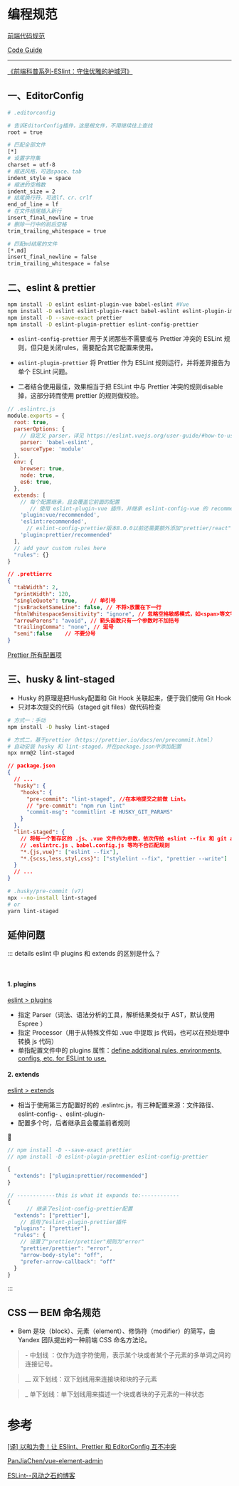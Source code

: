 # 编程规范

[前端代码规范](https://guide.aotu.io/docs/)

[Code Guide](http://imweb.github.io/CodeGuide/#html)

---

[《前端科普系列-ESlint：守住优雅的护城河》](https://zhuanlan.zhihu.com/p/184951182)

## 一、EditorConfig

```sh
# .editorconfig

# 告诉EditorConfig插件，这是根文件，不用继续往上查找
root = true

# 匹配全部文件
[*]
# 设置字符集
charset = utf-8
# 缩进风格，可选space、tab
indent_style = space
# 缩进的空格数
indent_size = 2
# 结尾换行符，可选lf、cr、crlf
end_of_line = lf
# 在文件结尾插入新行
insert_final_newline = true
# 删除一行中的前后空格
trim_trailing_whitespace = true

# 匹配md结尾的文件
[*.md]
insert_final_newline = false
trim_trailing_whitespace = false
```

## 二、eslint & prettier

```sh
npm install -D eslint eslint-plugin-vue babel-eslint #Vue
npm install -D eslint eslint-plugin-react babel-eslint eslint-plugin-import #React
npm install -D --save-exact prettier
npm install -D eslint-plugin-prettier eslint-config-prettier
```

- `eslint-config-prettier`  用于关闭那些不需要或与 Prettier 冲突的 ESLint 规则，但只是关闭rules，需要配合其它配置来使用。

- `eslint-plugin-prettier`  将 Prettier 作为 ESLint 规则运行，并将差异报告为单个 ESLint 问题。

- 二者结合使用最佳，效果相当于把 ESLint 中与 Prettier 冲突的规则disable掉，这部分转而使用 prettier 的规则做校验。

```js
// .eslintrc.js
module.exports = {
  root: true,
  parserOptions: {
    // 自定义 parser，详见 https://eslint.vuejs.org/user-guide/#how-to-use-custom-parser
    parser: 'babel-eslint',
    sourceType: 'module'
  },
  env: {
    browser: true,
    node: true,
    es6: true,
  },
  extends: [
    // 每个配置继承，且会覆盖它前面的配置
       // 使用 eslint-plugin-vue 插件，并继承 eslint-config-vue 的 recommended 配置
    'plugin:vue/recommended',
    'eslint:recommended',
      // eslint-config-prettier版本8.0.0以前还需要额外添加"prettier/react"或者"prettier/vue"
    'plugin:prettier/recommended'
  ],
  // add your custom rules here
  "rules": {}
}
```

```json
// .prettierrc
{
  "tabWidth": 2,
  "printWidth": 120,
  "singleQuote": true,    // 单引号
  "jsxBracketSameLine": false, // 不将>放置在下一行
  "htmlWhitespaceSensitivity": "ignore", // 忽略空格敏感模式，如<span>等文字空白敏感的标签，格式化后可能导致>单独成行
  "arrowParens": "avoid", // 箭头函数只有一个参数时不加括号
  "trailingComma": "none", // 逗号
  "semi":false    // 不要分号
}
```

[Prettier 所有配置项](https://blog.windstone.cc/front-end-engineering/code-formatter/eslint/eslint-prettier.html#%E9%85%8D%E7%BD%AE-prettier-%E8%A7%84%E5%88%99)

## 三、husky & lint-staged

- Husky 的原理是把Husky配置和 Git Hook 关联起来，便于我们使用 Git Hook 
- 只对本次提交的代码（staged git files）做代码检查

```sh
# 方式一：手动
npm install -D husky lint-staged

# 方式二，基于prettier（https://prettier.io/docs/en/precommit.html）
# 自动安装 husky 和 lint-staged，并在package.json中添加配置
npx mrm@2 lint-staged
```

```json
// package.json
{
  // ...
  "husky": {
    "hooks": {
      "pre-commit": "lint-staged", //在本地提交之前做 Lint。
      // "pre-commit": "npm run lint"
      "commit-msg": "commitlint -E HUSKY_GIT_PARAMS"
    }
  },
  "lint-staged": {
    // 将每一个暂存区的 .js、.vue 文件作为参数，依次传给 eslint --fix 和 git add 执行
    // .eslintrc.js 、babel.config.js 等均不合匹配规则
    "*.{js,vue}": ["eslint --fix"],
    "*.{scss,less,styl,css}": ["stylelint --fix", "prettier --write"]
  }
  // ...
}
```

```sh
# .husky/pre-commit (v7)
npx --no-install lint-staged
# or
yarn lint-staged
```

## 延伸问题

::: details eslint 中 plugins 和 extends 的区别是什么？

<br />

#### 1. plugins

[eslint > plugins](https://eslint.org/docs/user-guide/configuring/plugins)

- 指定 Parser（词法、语法分析的工具，解析结果类似于 AST，默认使用 Espree ）
- 指定 Processor（用于从特殊文件如 .vue 中提取 js 代码，也可以在预处理中转换 js 代码）
- 单指配置文件中的 plugins 属性：<u>define additional rules, environments, configs, etc. for ESLint to use.</u>

#### 2. extends

[eslint > extends](https://eslint.org/docs/user-guide/configuring/configuration-files#extending-configuration-files)

- 相当于使用第三方配置好的的 .eslintrc.js，有三种配置来源：文件路径、eslint-config- 、eslint-plugin-
- 配置多个时，后者继承且会覆盖前者规则

🌰

```js
// npm install -D --save-exact prettier
// npm install -D eslint-plugin-prettier eslint-config-prettier

{
  "extends": ["plugin:prettier/recommended"]
}

// ------------this is what it expands to:------------
{
      // 继承了eslint-config-prettier配置
  "extends": ["prettier"],
    // 启用了eslint-plugin-prettier插件
  "plugins": ["prettier"],
  "rules": {
    // 设置了"prettier/prettier"规则为"error"
    "prettier/prettier": "error",
    "arrow-body-style": "off",
    "prefer-arrow-callback": "off"
  }
}
```

:::

## CSS — BEM 命名规范

- Bem 是块（block）、元素（element）、修饰符（modifier）的简写，由 Yandex 团队提出的一种前端 CSS 命名方法论。

> \-  中划线 ：仅作为连字符使用，表示某个块或者某个子元素的多单词之间的连接记号。

> __  双下划线：双下划线用来连接块和块的子元素

> _   单下划线：单下划线用来描述一个块或者块的子元素的一种状态

# 参考

[[译] 以和为贵！让 ESlint、Prettier 和 EditorConfig 互不冲突](https://juejin.cn/post/6971783776221265927)

[PanJiaChen/vue-element-admin](https://github.com/PanJiaChen/vue-element-admin)

[ESLint--风动之石的博客](https://blog.windstone.cc/front-end-engineering/code-formatter/eslint/#%E8%A7%84%E5%88%99)
